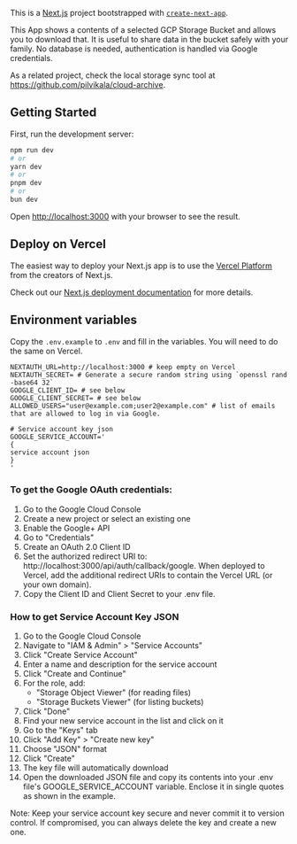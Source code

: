 This is a [Next.js](https://nextjs.org) project bootstrapped with [`create-next-app`](https://nextjs.org/docs/app/api-reference/cli/create-next-app).

This App shows a contents of a selected GCP Storage Bucket and allows you to download that. It is useful to share data in the bucket safely with your family. No database is needed, authentication is handled via Google credentials.

As a related project, check the local storage sync tool at https://github.com/pilvikala/cloud-archive.

## Getting Started

First, run the development server:

```bash
npm run dev
# or
yarn dev
# or
pnpm dev
# or
bun dev
```

Open [http://localhost:3000](http://localhost:3000) with your browser to see the result.

## Deploy on Vercel

The easiest way to deploy your Next.js app is to use the [Vercel Platform](https://vercel.com/new?utm_medium=default-template&filter=next.js&utm_source=create-next-app&utm_campaign=create-next-app-readme) from the creators of Next.js.

Check out our [Next.js deployment documentation](https://nextjs.org/docs/app/building-your-application/deploying) for more details.


## Environment variables

Copy the `.env.example` to `.env` and fill in the variables. You will need to do the same on Vercel.

```
NEXTAUTH_URL=http://localhost:3000 # keep empty on Vercel
NEXTAUTH_SECRET= # Generate a secure random string using `openssl rand -base64 32`
GOOGLE_CLIENT_ID= # see below
GOOGLE_CLIENT_SECRET= # see below
ALLOWED_USERS="user@example.com;user2@example.com" # list of emails that are allowed to log in via Google.

# Service account key json
GOOGLE_SERVICE_ACCOUNT=' 
{
service account json
}
'
```

### To get the Google OAuth credentials:

1. Go to the Google Cloud Console
2. Create a new project or select an existing one
3. Enable the Google+ API
4. Go to "Credentials"
5. Create an OAuth 2.0 Client ID
6. Set the authorized redirect URI to: http://localhost:3000/api/auth/callback/google. When deployed to Vercel, add the additional redirect URIs to contain the Vercel URL (or your own domain).
7. Copy the Client ID and Client Secret to your .env file.

### How to get Service Account Key JSON

1. Go to the Google Cloud Console
2. Navigate to "IAM & Admin" > "Service Accounts"
3. Click "Create Service Account"
4. Enter a name and description for the service account
5. Click "Create and Continue"
6. For the role, add:
   - "Storage Object Viewer" (for reading files)
   - "Storage Buckets Viewer" (for listing buckets)
7. Click "Done"
8. Find your new service account in the list and click on it
9. Go to the "Keys" tab
10. Click "Add Key" > "Create new key"
11. Choose "JSON" format
12. Click "Create"
13. The key file will automatically download
14. Open the downloaded JSON file and copy its contents into your .env file's GOOGLE_SERVICE_ACCOUNT variable. Enclose it in single quotes as shown in the example.

Note: Keep your service account key secure and never commit it to version control. If compromised, you can always delete the key and create a new one.

